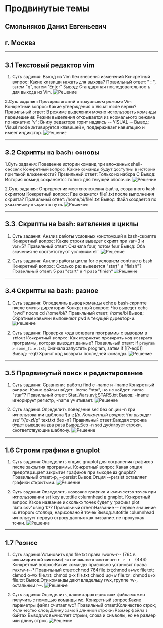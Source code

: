 # Продвинутые темы
## Смольняков Данил Евгеньевич
## г. Москва

---

## 3.1 Текстовый редактор vim
1. Суть задания: Выход из Vim без внесения изменений
Конкретный вопрос: Какие клавиши нажать для выхода?
Правильный ответ: " : ", затем "q", затем "Enter"
Вывод: Стандартная последовательность для выхода из Vim.
  ![Решение](screenshot_1.png)

2.Суть задания: Проверка знаний о визуальном режиме Vim
Конкретный вопрос: Какие утверждения о Visual mode верны?
Правильный ответ: В режиме выделения можно использовать команды перемещения; Режим выделения открывается из нормального режима по нажатию "v"; Внизу редактора горит надпись -- VISUAL --
Вывод: Visual mode активируется клавишей v, поддерживает навигацию и имеет индикатор.
  ![Решение](screenshot_2.png)

---

## 3.2 Скрипты на bash: основы
1.Суть задания: Поведение истории команд при вложенных shell-сессиях
Конкретный вопрос: Какие команды будут доступны в истории при такой вложенности?
Правильный ответ: Только из набора С
Вывод: История команд сохраняется только для текущей оболочки.
  ![Решение](screenshot_3.png)

2.Суть задания: Определение местоположения файла, созданного bash-скриптом
Конкретный вопрос: Где окажется file1.txt после выполнения скрипта?
Правильный ответ: /home/bi/file1.txt
Вывод: Файл создается по указанному в скрипте пути.
  ![Решение](screenshot_4.png)

---

## 3.3. Скрипты на bash: ветвления и циклы
1. Суть задания: Анализ работы условных конструкций в bash-скрипте
Конкретный вопрос: Какие строки выведет скрипт при var=3 и var=5?
Правильный ответ: Сначала four, потом four
Вывод: Оба значения не соответствуют условиям elif.
  ![Решение](screenshot_5.png)

2. Суть задания: Анализ работы цикла for с условием continue в bash
Конкретный вопрос: Сколько раз выведется "start" и "finish"?
Правильный ответ: 5 раз "start" и 4 раза "finish"
  ![Решение](screenshot_6.png)

---

## 3.4 Скрипты на bash: разное
1. Суть задания: Определить вывод команды echo в bash-скрипте после смены директории
Конкретный вопрос: Что выведет echo "pwd" после cd /home/bi/?
Правильный ответ: /home/bi
Вывод: Обратные кавычки выполняют pwd в текущей директории.
  ![Решение](screenshot_7.png)

2. Суть задания: Проверка кода возврата программы с выводом в stdout
Конкретный вопрос: Как корректно проверить код возврата программы, которая выводит данные?
Правильный ответ: if `program > some_file.txt`; Сначала запустить program, затем if [[?-eq0]]
Вывод: -eq0 Xранит код возврата последней команды.
  ![Решение](screenshot_8.png)

---

## 3.5 Продвинутый поиск и редактирование
1. Суть задания: Сравнение работы find с -name и -iname
Конкретный вопрос: Какие файлы найдет -iname "star", но не найдет -name "star"?
Правильный ответ: Star_Wars.avi; STARS.txt
Вывод: -iname игнорирует регистр, -name учитывает.
  ![Решение](screenshot_9.png)

2. Суть задания:Определить поведение sed без опции -n при использовании шаблона /[a-z]*/p.
Конкретный вопрос:Что выведет sed "/[a-z]*/p" text.txt без -n?
Правильный ответ:Каждая строчка будет выведена два раза
Вывод:Без -n sed дублирует строки, соответствующие шаблону.
  ![Решение](screenshot_10.png)

---

## 1.6 Строим графики в gnuplot
1. Суть задания:Определить опцию gnuplot для сохранения графиков после закрытия программы.
Конкретный вопрос:Какая опция предотвращает закрытие графиков при выходе из gnuplot?
Правильный ответ:-p, --persist
Вывод:Опция --persist оставляет графики открытыми.
  ![Решение](screenshot_11.png)

2. Суть задания:Определить название графика и количество точек при использовании set key autotitle columnhead в gnuplot.
Конкретный вопрос:Какое название и сколько точек будет у графика plot 'data.csv' using 1:2?
Правильный ответ:Название -- первое значение из второго столбца, нарисовано 9 точек
Вывод:autotitle columnhead использует первую строку данных как название, не пропуская точки.
  ![Решение](screenshot_12.png)

---

## 1.7 Разное
1. Суть задания:Установить для file.txt права rwxrw-r-- (764 в восьмеричной системе) из начального состояния r--r--r-- (444).
Конкретный вопрос:Какие команды правильно установят права rwxrw-r--?
Правильный ответ:chmod 764 file.txt;chmod a+wx file.txt; chmod o-wx file.txt; chmod g-x file.txt;chmod ug+w file.txt; chmod u+x file.txt
Вывод:Эти команды дают владельцу rwx, группе rw-, остальным r--.
  ![Решение](screenshot_13.png)

2. Суть задания:Определить, какие характеристики файла можно получить с помощью команды wc.
Конкретный вопрос:Какие параметры файла считает wc?
Правильный ответ:Количество строк; Количество слов; Длину самой длинной строки; Размер файла в байтах
Вывод:wc вычисляет строки, слова и символы, но не размер или длину строк.
  ![Решение](screenshot_14.png)